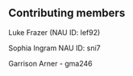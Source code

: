 ## Contributing members ##


Luke Frazer (NAU ID: lef92)

Sophia Ingram NAU ID: sni7

Garrison Arner - gma246
